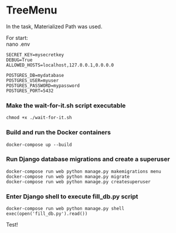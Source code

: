 # TreeMenu

In the task, Materialized Path was used.


For start:  
nano .env  
```
SECRET_KEY=mysecretkey
DEBUG=True
ALLOWED_HOSTS=localhost,127.0.0.1,0.0.0.0

POSTGRES_DB=mydatabase
POSTGRES_USER=myuser
POSTGRES_PASSWORD=mypassword
POSTGRES_PORT=5432
```

### Make the wait-for-it.sh script executable
```
chmod +x ./wait-for-it.sh
```
### Build and run the Docker containers
```
docker-compose up --build
```

### Run Django database migrations and create a superuser
```
docker-compose run web python manage.py makemigrations menu
docker-compose run web python manage.py migrate
docker-compose run web python manage.py createsuperuser
```

### Enter Django shell to execute fill_db.py script
```
docker-compose run web python manage.py shell
exec(open('fill_db.py').read())
```
Test!
